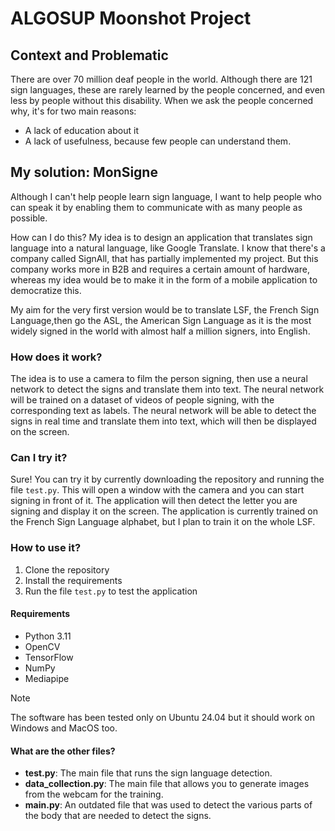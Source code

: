 # ALGOSUP Moonshot Project

## Context and Problematic

There are over 70 million deaf people in the world.
Although there are 121 sign languages, these are rarely learned by the people concerned, and even less by people without this disability.
When we ask the people concerned why, it's for two main reasons:

- A lack of education about it
- A lack of usefulness, because few people can understand them.

## My solution: MonSigne

Although I can't help people learn sign language, I want to help people who can speak it by enabling them to communicate with as many people as possible.

How can I do this? My idea is to design an application that translates sign language into a natural language, like Google Translate.
I know that there's a company called SignAll, that has partially implemented my project. But this company works more in B2B and requires a certain amount of hardware, whereas my idea would be to make it in the form of a mobile application to democratize this.

My aim for the very first version would be to translate LSF, the French Sign Language,then go the ASL, the American Sign Language as it is the most widely signed in the world with almost half a million signers, into English.

### How does it work?

The idea is to use a camera to film the person signing, then use a neural network to detect the signs and translate them into text.
The neural network will be trained on a dataset of videos of people signing, with the corresponding text as labels.
The neural network will be able to detect the signs in real time and translate them into text, which will then be displayed on the screen.

### Can I try it?

Sure! You can try it by currently downloading the repository and running the file `test.py`.
This will open a window with the camera and you can start signing in front of it. The application will then detect the letter you are signing and display it on the screen.
The application is currently trained on the French Sign Language alphabet, but I plan to train it on the whole LSF.

### How to use it?

1. Clone the repository
2. Install the requirements
3. Run the file `test.py` to test the application

#### Requirements

- Python 3.11
- OpenCV
- TensorFlow
- NumPy
- Mediapipe

> [!NOTE]
> The software has been tested only on Ubuntu 24.04 but it should work on Windows and MacOS too.

#### What are the other files?

- **test.py**: The main file that runs the sign language detection.
- **data_collection.py**: The main file that allows you to generate images from the webcam for the training.
- **main.py**: An outdated file that was used to detect the various parts of the body that are needed to detect the signs.
